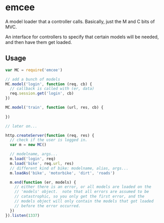 # emcee

A model loader that a controller calls.  Basically, just the M and C
bits of MVC.

An interface for controllers to specify that certain models will be
needed, and then have them get loaded.

## Usage

```javascript
var MC = require('emcee')

// add a bunch of models
MC.model('login', function (req, cb) {
  // callback is called with (er, data)
  req.session.get('login', cb)
})

MC.model('train', function (url, res, cb) {
  
})

// later on...

http.createServer(function (req, res) {
  // check if the user is logged in.
  var m = new MC()

  // modelname, args...
  m.load('login', req)
  m.load('bike', req.url, res)
  // different kind of bike: modelname, alias, args...
  m.loadAs('bike', 'motorbike', 'dirt', 'roads')

  m.end(function (er, models) {
    // either there is an error, or all models are loaded on the
    // 'models' object.  note that all errors are assumed to be
    // catastrophic, so you only get the first error, and the
    // models object will only contain the models that got loaded
    // before the error occurred.
  })
}).listen(1337)
```
